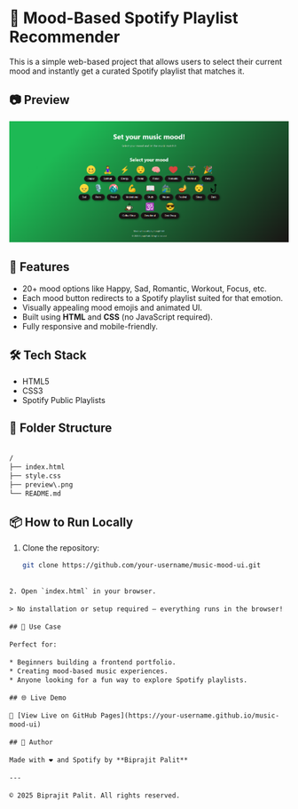 # 🎵 Mood-Based Spotify Playlist Recommender

This is a simple web-based project that allows users to select their current mood and instantly get a curated Spotify playlist that matches it.

## 📷 Preview

![Preview Screenshot](preview.png)

## 🚀 Features

- 20+ mood options like Happy, Sad, Romantic, Workout, Focus, etc.
- Each mood button redirects to a Spotify playlist suited for that emotion.
- Visually appealing mood emojis and animated UI.
- Built using **HTML** and **CSS** (no JavaScript required).
- Fully responsive and mobile-friendly.

## 🛠 Tech Stack

- HTML5
- CSS3
- Spotify Public Playlists

## 📁 Folder Structure

```

/
├── index.html
├── style.css
├── preview\.png
└── README.md

````

## 📦 How to Run Locally

1. Clone the repository:
   ```bash
   git clone https://github.com/your-username/music-mood-ui.git
````

2. Open `index.html` in your browser.

> No installation or setup required — everything runs in the browser!

## 📌 Use Case

Perfect for:

* Beginners building a frontend portfolio.
* Creating mood-based music experiences.
* Anyone looking for a fun way to explore Spotify playlists.

## 🌐 Live Demo

🔗 [View Live on GitHub Pages](https://your-username.github.io/music-mood-ui)

## 👤 Author

Made with ❤️ and Spotify by **Biprajit Palit**

---

© 2025 Biprajit Palit. All rights reserved.


